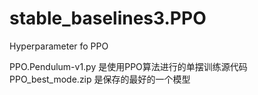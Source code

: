 # stable_baselines3.PPO
Hyperparameter fo PPO

PPO.Pendulum-v1.py 是使用PPO算法进行的单摆训练源代码
PPO_best_mode.zip 是保存的最好的一个模型
